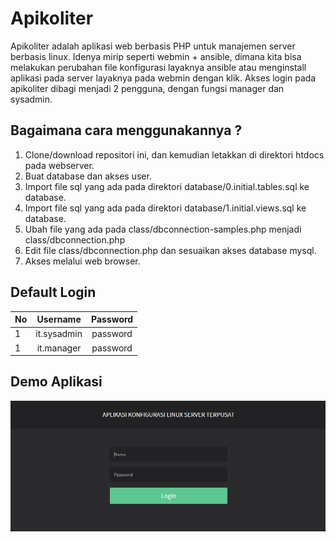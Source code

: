 # Apikoliter

Apikoliter adalah aplikasi web berbasis PHP untuk manajemen server berbasis linux. Idenya mirip seperti webmin + ansible, dimana kita bisa melakukan perubahan file konfigurasi layaknya ansible atau menginstall aplikasi pada server layaknya pada webmin dengan klik. Akses login pada apikoliter dibagi menjadi 2 pengguna, dengan fungsi manager dan sysadmin.

## Bagaimana cara menggunakannya ?
1. Clone/download repositori ini, dan kemudian letakkan di direktori htdocs pada webserver.
2. Buat database dan akses user.
3. Import file sql yang ada pada direktori database/0.initial.tables.sql ke database.
4. Import file sql yang ada pada direktori database/1.initial.views.sql ke database.
5. Ubah file yang ada pada class/dbconnection-samples.php menjadi class/dbconnection.php
6. Edit file class/dbconnection.php dan sesuaikan akses database mysql.
7. Akses melalui web browser.

## Default Login
| No | Username | Password |
| -- | :------: | :------: |
| 1  | it.sysadmin | password |
| 1  | it.manager | password |

## Demo Aplikasi

![Login Apikoliter](/demo/demo_login.jpg?raw=true "Login Apikoliter")